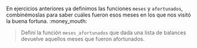 En ejercicios anteriores ya definimos las funciones `meses` y `afortunados`, combinémoslas para saber cuáles fueron esos meses en los que nos visitó la buena fortuna. :money_mouth:

> Definí la función `meses_afortunados` que dada una lista de balances devuelve aquellos meses que fueron afortunados.